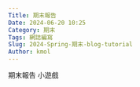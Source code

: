 ```yaml
---
Title: 期末報告
Date: 2024-06-20 10:25
Category: 期末
Tags: 網誌編寫
Slug: 2024-Spring-期末-blog-tutorial
Author: kmol
---
```


期末報告 小遊戲

<!-- PELICAN_END_SUMMARY -->








<canvas id="gameCanvas" width="800" height="600"></canvas>
<script>
const canvas = document.getElementById('gameCanvas');
const ctx = canvas.getContext('2d');
let monkey = {
x: canvas.width / 2,
y: canvas.height - 60,
width: 50,
height: 50,
dx: 5
};
let banana = {
x: Math.random() * canvas.width,
y: 0,
width: 30,
height: 30,
dy: 2
};
function drawMonkey() {
ctx.fillStyle = 'brown';
ctx.fillRect(monkey.x, monkey.y, monkey.width, monkey.height);
}
function drawBanana() {
ctx.fillStyle = 'yellow';
ctx.fillRect(banana.x, banana.y, banana.width, banana.height);
}
function clearCanvas() {
ctx.clearRect(0, 0, canvas.width, canvas.height);
}
function moveBanana() {
banana.y += banana.dy;
if (banana.y > canvas.height) {
banana.y = 0;
banana.x = Math.random() * canvas.width;
}
}
function detectCollision() {
if (banana.x < monkey.x + monkey.width &&
banana.x + banana.width > monkey.x &&
banana.y < monkey.y + monkey.height &&
banana.y + banana.height > monkey.y) {
banana.y = 0;
banana.x = Math.random() * canvas.width;
alert('猴子吃到香蕉了！');
}
}
function update() {
clearCanvas();
drawMonkey();
drawBanana();
moveBanana();
detectCollision();
requestAnimationFrame(update);
}
function moveMonkey(event) {
if (event.key === 'ArrowLeft' && monkey.x > 0) {
monkey.x -= monkey.dx;
} else if (event.key === 'ArrowRight' && monkey.x + monkey.width < canvas.width) {
monkey.x += monkey.dx;
}
}
document.addEventListener('keydown', moveMonkey);
update();
</script>